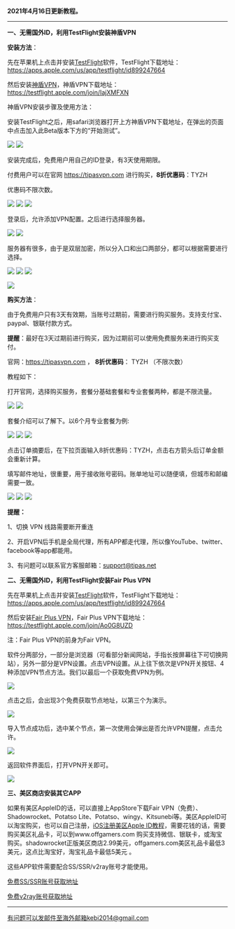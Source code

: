 **2021年4月16日更新教程。**

***

**一、无需国外ID，利用TestFlight安装神盾VPN**

**安装方法**：

先在苹果机上点击并安装[TestFlight](https://apps.apple.com/us/app/testflight/id899247664)软件，TestFlight下载地址：https://apps.apple.com/us/app/testflight/id899247664

然后安装[神盾VPN](https://testflight.apple.com/join/IajXMFXN)，神盾VPN下载地址：https://testflight.apple.com/join/IajXMFXN

神盾VPN安装步骤及使用方法：

安装TestFlight之后，用safari浏览器打开上方神盾VPN下载地址，在弹出的页面中点击加入此Beta版本下方的“开始测试”。

![](https://cdn.jsdelivr.net/gh/Alvin9999/pac2/shendun/1.jpg)
![](https://cdn.jsdelivr.net/gh/Alvin9999/pac2/shendun/2.jpg)

安装完成后，免费用户用自己的ID登录，有3天使用期限。

付费用户可以在官网 https://tipasvpn.com 进行购买，**8折优惠码**：TYZH

优惠码不限次数。

![](https://cdn.jsdelivr.net/gh/Alvin9999/pac2/shendun/3.jpg)
![](https://cdn.jsdelivr.net/gh/Alvin9999/pac2/shendun/4.jpg)
![](https://cdn.jsdelivr.net/gh/Alvin9999/pac2/shendun/5.jpg)

登录后，允许添加VPN配置。之后进行选择服务器。

![](https://cdn.jsdelivr.net/gh/Alvin9999/pac2/shendun/6.jpg)
![](https://cdn.jsdelivr.net/gh/Alvin9999/pac2/shendun/7.jpg)

服务器有很多，由于是双层加密，所以分入口和出口两部分，都可以根据需要进行选择。

![](https://cdn.jsdelivr.net/gh/Alvin9999/pac2/shendun/8.jpg)
![](https://cdn.jsdelivr.net/gh/Alvin9999/pac2/shendun/9.jpg)
![](https://cdn.jsdelivr.net/gh/Alvin9999/pac2/shendun/10.jpg)


![](https://cdn.jsdelivr.net/gh/Alvin9999/pac2/shendun/11.jpg)

**购买方法**：

由于免费用户只有3天有效期，当账号过期前，需要进行购买服务。支持支付宝、paypal、银联付款方式。

**提醒**：最好在3天过期前进行购买，因为过期前可以使用免费服务来进行购买支付。

官网：https://tipasvpn.com ， **8折优惠码**： TYZH （不限次数）


教程如下：

打开官网，选择购买服务，套餐分基础套餐和专业套餐两种，都是不限流量。

![](https://cdn.jsdelivr.net/gh/Alvin9999/pac2/shendun/12.jpg)
![](https://cdn.jsdelivr.net/gh/Alvin9999/pac2/shendun/13.jpg)

套餐介绍可以了解下。以6个月专业套餐为例:

![](https://cdn.jsdelivr.net/gh/Alvin9999/pac2/shendun/14.jpg)
![](https://cdn.jsdelivr.net/gh/Alvin9999/pac2/shendun/15.jpg)
![](https://cdn.jsdelivr.net/gh/Alvin9999/pac2/shendun/16.jpg)

点击订单摘要后，在下拉页面输入8折优惠码：TYZH，点击右方箭头后订单金额会重新计算。

填写邮件地址，很重要，用于接收账号密码。账单地址可以随便填，但城市和邮编需要一致。

![](https://cdn.jsdelivr.net/gh/Alvin9999/pac2/shendun/17.jpg)
![](https://cdn.jsdelivr.net/gh/Alvin9999/pac2/shendun/18.jpg)
![](https://cdn.jsdelivr.net/gh/Alvin9999/pac2/shendun/19.jpg)

**提醒：**

1、切换 VPN 线路需要断开重连

2、开启VPN后手机是全局代理，所有APP都走代理，所以像YouTube、twitter、facebook等app都能用。

3、有问题可以联系官方客服邮箱：support@tipas.net

**二、无需国外ID，利用TestFlight安装Fair Plus VPN**

先在苹果机上点击并安装[TestFlight](https://apps.apple.com/us/app/testflight/id899247664)软件，TestFlight下载地址：https://apps.apple.com/us/app/testflight/id899247664

然后安装[Fair Plus VPN](https://testflight.apple.com/join/Ao0G8UZD)，Fair Plus VPN下载地址：https://testflight.apple.com/join/Ao0G8UZD

注：Fair Plus VPN的前身为Fair VPN。


软件分两部分，一部分是浏览器（可看部分新闻网站，手指长按屏幕往下可切换网站），另外一部分是VPN设置。点击VPN设置。从上往下依次是VPN开关按钮、4种添加VPN节点方法。我们以最后一个获取免费VPN为例。

![](https://cdn.jsdelivr.net/gh/Alvin9999/pac2/fairvpn/fairvpn2.jpg)

点击之后，会出现3个免费获取节点地址，以第三个为演示。

![](https://cdn.jsdelivr.net/gh/Alvin9999/pac2/fairvpn/fairvpn3.jpg)

导入节点成功后，选中某个节点，第一次使用会弹出是否允许VPN提醒，点击允许。

![](https://cdn.jsdelivr.net/gh/Alvin9999/pac2/fairvpn/fairvpn4.jpg)

返回软件界面后，打开VPN开关即可。

![](https://cdn.jsdelivr.net/gh/Alvin9999/pac2/fairvpn/fairvpn5.jpg)


**三、美区商店安装其它APP**

如果有美区AppleID的话，可以直接上AppStore下载Fair VPN（免费）、Shadowrocket、Potatso Lite、Potatso、wingy、Kitsunebi等。美区AppleID可以淘宝购买，也可以自己注册，[iOS注册美区Apple ID教程](https://github.com/Alvin9999/new-pac/wiki/iOS%E6%B3%A8%E5%86%8C%E7%BE%8E%E5%8C%BAApple-ID%E6%95%99%E7%A8%8B)，需要花钱的话，需要购买美区礼品卡，可以到www.offgamers.com 购买支持微信、银联卡，或淘宝购买。shadowrocket正版美区商店2.99美元，offgamers.com美区礼品卡最低3美元，这点比淘宝好，淘宝礼品卡最低5美元 。

这些APP软件需要配合SS/SSR/v2ray账号才能使用。

[免费SS/SSR账号获取地址](https://github.com/Alvin9999/new-pac/wiki/ss%E5%85%8D%E8%B4%B9%E8%B4%A6%E5%8F%B7)

[免费v2ray账号获取地址](https://github.com/Alvin9999/new-pac/wiki/v2ray%E5%85%8D%E8%B4%B9%E8%B4%A6%E5%8F%B7)

***


有问题可以发邮件至海外邮箱kebi2014@gmail.com

